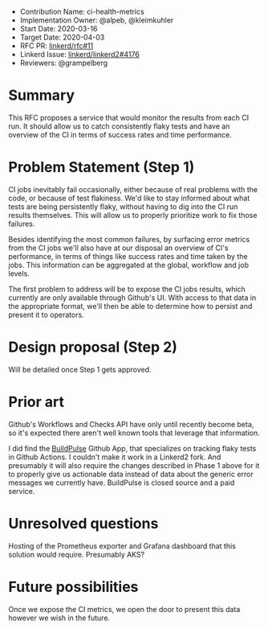 - Contribution Name: ci-health-metrics
- Implementation Owner: @alpeb, @kleimkuhler
- Start Date: 2020-03-16
- Target Date: 2020-04-03
- RFC PR: [linkerd/rfc#11](https://github.com/linkerd/rfc/pull/11)
- Linkerd Issue:
  [linkerd/linkerd2#4176](https://github.com/linkerd/linkerd2/issues/4176)
- Reviewers: @grampelberg

# Summary

[summary]: #summary

This RFC proposes a service that would monitor the results from each CI run. It
should allow us to catch consistently flaky tests and have an overview of the CI
in terms of success rates and time performance.

# Problem Statement (Step 1)

[problem-statement]: #problem-statement

CI jobs inevitably fail occasionally, either because of real problems with the
code, or because of test flakiness. We'd like to stay informed about what tests
are being persistently flaky, without having to dig into the CI run results
themselves. This will allow us to properly prioritize work to fix those
failures.

Besides identifying the most common failures, by surfacing error metrics from the
CI jobs we'll also have at our disposal an overview of CI's performance, in
terms of things like success rates and time taken by the jobs. This information
can be aggregated at the global, workflow and job levels.

The first problem to address will be to expose the CI jobs results, which
currently are only available through Github's UI. With access to that data in
the appropriate format, we'll then be able to determine how to persist and
present it to operators.

# Design proposal (Step 2)

Will be detailed once Step 1 gets approved.

# Prior art

[prior-art]: #prior-art

Github's Workflows and Checks API have only until recently become beta, so it's
expected there aren't well known tools that leverage that information.

I did find the [BuildPulse](https://github.com/marketplace/buildpulse/) Github
App, that specializes on tracking flaky tests in Github Actions. I couldn't make
it work in a Linkerd2 fork. And presumably it will also require the changes
described in Phase 1 above for it to properly give us actionable data instead of
data about the generic error messages we currently have. BuildPulse is closed
source and a paid service.

# Unresolved questions

[unresolved-questions]: #unresolved-questions

Hosting of the Prometheus exporter and Grafana dashboard that this solution
would require. Presumably AKS?

# Future possibilities

[future-possibilities]: #future-possibilities

Once we expose the CI metrics, we open the door to present this data however we
wish in the future.
